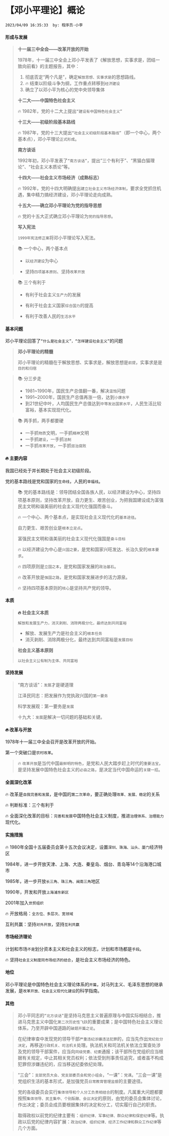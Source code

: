 # 【邓小平理论】概论

`2023/04/09 16:35:33  by: 程序员·小李`

#### 形成与发展

> **十一届三中全会——改革开放的开始**
>
>1978年，十一届三中全会上邓小平发表了《解放思想，实事求是，团结一致向前看》的主题报告，其中：
>1. 彻底否定“两个凡是”，确定`解放思想、实事求是`的思想路线。
>2. 🔥 结束以阶级斗争为纲，工作重点转移到`经济建设`
>3. 确立了以邓小平为核心的党中央领导集体
>
> **十二大——中国特色社会主义**
>
>🔥 1982年，党的十二大上提出`“建设有中国特色社会主义”`
>
> **十三大——初级阶段基本路线**
>
>🔥 1987年，党的十三大提出`“社会主义初级阶段基本路线”`（即一个中心，两个基本点），邓小平理论`正式形成`。
>
> **南方谈话**
>
>1992年初，邓小平发表了`“南方谈话”`，提出“三个有利于”、“黑猫白猫理论”、“社会主义本质论”等。
>
> **十四大——社会主义市场经济（成熟标志）**
>
>🔥 1992年，党的十四大明确提出`建立社会主义市场经济体制`，要求全党抓住机遇，集中精力搞经济建设，邓小平理论走向成熟。
>
> **十五大——确立邓小平理论为党的指导思想**
>
>🔥 党的十五大正式确立邓小平理论为`党的指导思想`。
>
> **写入宪法**
> 
> `1999年宪法修正案`将邓小平理论写入宪法。


> 📚 一个中心，两个基本点
>
> * 以`经济建设`为中心
> 
> * 坚持`四项基本原则`、坚持`改革开放`


> 📚 三个有利于
>
> * 有利于社会主义`生产力`的发展
>
> * 有利于社会主义国家`综合国力`的提高
>
> * 有利于改善人民的`生活水平`



#### 基本问题

邓小平理论回答了`“什么是社会主义”，“怎样建设社会主义”`的问题

> **邓小平理论的精髓**
>
> 邓小平理论的精髓在于解放思想、实事求是，解放思想是`前提`，实事求是是`目的和归宿`

> 📚 分三步走
> * 1981~1990年，国民生产总值翻一番，解决`温饱`问题
> * 1991~2000年，国民生产总值再涨一倍，达到`小康水平`
> * 到21世纪中叶，人均国民生产总值达到`中等发达国家水平`，人民生活比较富裕，基本实现现代化。

> 📚 两手抓，两手都要硬
> * 一手抓`物质`文明，一手抓`精神`文明
> * 一手抓`建设`，一手抓`法制`
> * 一手抓`改革开放`，一手抓`惩治腐败`


#### 🔥 主要内容

我国已经处于并长期处于社会主义初级阶段。

党的基本路线是党和国家的`生命线`，人民的`幸福线`。

> 📚 党的基本路线是：领导团结全国各族人民，以经济建设为中心，坚持四项基本原则，坚持改革开放，自力更生、艰苦创业，为把我国建设成为富强民主文明和谐美丽的社会主义现代化强国而奋斗。
>
>🔥 一个中心、两个基本点，是实现社会主义现代化的`基本途径`。
>
>自力更生、艰苦创业是`根本立足点`。
>
>富强民主文明和谐美丽的社会主义现代化强国是`奋斗目标`
>
>🔥 以经济建设为中心是`兴国之要`，是党和国家兴旺发达、长治久安的`根本要求`。
>
>🔥 四项原则是`立国之本`，是党和国家发展的`政治基石`。
>
>🔥 改革开放是`强国之路`，是党和国家发展进步的活力源泉。
>
>🔥 坚持四项基本原则的`核心`是坚持共产党的领导。


#### 本质


> **🔥 社会主义本质**
>
>`解放和发展生产力，消灭剥削、消除两极分化，最终达到共同富裕`
>* 解放、发展生产力是社会主义的`根本任务`
>* 消灭剥削、消除两极分化，最终达到共同富裕是`发展目标`

> **社会主义基本原则**
>
> `以社会主义公有制为主体、共同富裕`


#### 坚持发展

>“南方谈话”：`发展`才是硬道理
>
>江泽民同志：把发展作为党执政兴国的`第一要务`
>
>科学发展观：第一要务是`发展`
>
>十九大：`发展`是解决一切问题的基础和关键。


#### 🔥 改革与开放

1978年十一届三中全会召开是改革开放的开始。

第一个突破口是`农村改革`。

>🔥 `改革开放`是当代中国`最鲜明的特色`，是党和人民大踏步赶上时代的`重要法宝`，是坚持发展中国特色社会主义的`必由之路`，是决定当代中国命运的`关键一招`。


#### 全面深化改革

🔥 改革是`自我完善和发展`，是中国的`第二次革命`，要正确处理`改革、发展、稳定`的关系

🔥 判断标准：三个有利于

🔥 全面深化改革的目标：`完善和发展`中国特色社会主义制度，推进`治理体系、治理能力`现代化。


#### 实施措施

🔥 1980年全国十五届委员会第十五次会议决定，设置`深圳、珠海、汕头、厦门`经济特区

1984年，进一步开放天津、上海、大连、秦皇岛、烟台、青岛等14个沿海港口城市

1985年，进一步开放`长三角、珠三角、闽南三角`地区

1990年，开发和开放`上海浦东新区`

2001年加入`世贸组织`

🔥 开放格局：`全方位、多层次、宽领域`

互利共赢：坚持`对外开放`，坚持`互利共赢`


#### 市场经济理论

计划和市场`不是`划分资本主义和社会主义的标志，计划和市场都是`手段`。

🔥 坚持`社会主义制度同市场经济的结合`，是社会主义市场经济的特色。


#### 地位

邓小平理论是中国特色社会主义理论体系的`开篇`，对马列主义、毛泽东思想的继承发展，是`改革开放、社会主义现代化建设`的科学指南。


#### 其他

> 邓小平同志的`“北方谈话”`是坚持马克思主义普遍原理与中国实际相结合，推进马克思主义中国化`第二次历史性飞跃`的重要成果；是中国特色社会主义理论体系，乃至开辟中国道路的`破题开篇之论`。

> 在纪律审查中发现党的领导干部`严重违纪涉嫌违法犯罪`的，应当先作出`党纪处分决定`，再移送`行政机关、司法机关`处理。执法机关和司法机关依法立案查处涉及党的领导干部案件，应当向`同级党委、纪委`通报；该干部所在党组织应当根据有关规定，中止其相关党员权利；依法受到刑事责任追究，或者虽不构成犯罪但涉嫌违纪的，应当移送纪委依纪处理。

> “三会”：`支部党员大会、党支部委员会和党小组会`，“一课”：`党课`。“三会一课”是党组织生活的基本形式，是加强党员`日常教育管理监督`的主要途径。

> 党的各级委员会实行`集体领导和个人分工负责相结合`的制度。凡属重大问题都要按照`集体领导、民主集中、个别酝酿、会议决定`的原则，由党的委员会集体讨论，作出决定；委员会成员要根据集体的决定和分工，切实履行自己的职责。

> 取得政权以前党的纪律主要有：`组织纪律、军事纪律、群众纪律和保密纪律`等。执政以后党的纪律内容扩展：`政治纪律、组织纪律、经济工作纪律和群众工作纪律`等几个方面。